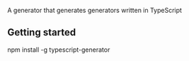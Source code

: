 A generator that generates generators written in TypeScript

## Getting started

npm install -g typescript-generator